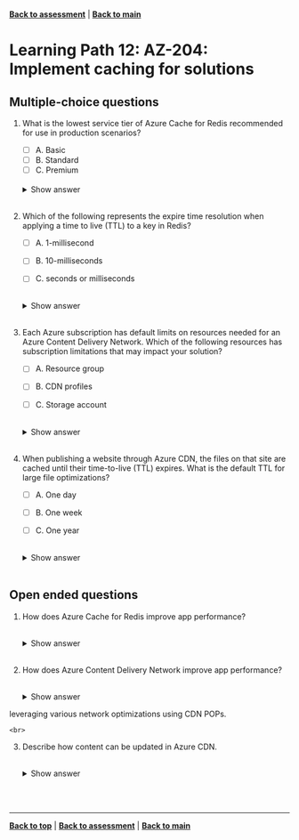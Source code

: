 <a id="top" />

<br/>


[**Back to assessment**](./assessment.md) |   [**Back to main**](../README.md) 

# Learning Path 12: AZ-204: Implement caching for solutions

## Multiple-choice questions		


1. What is the lowest service tier of Azure Cache for Redis recommended for use in production scenarios?

    - [ ]  A. Basic 
    - [ ]  B. Standard
    - [ ]  C. Premium 

    <br>

    <details>
    <summary>Show answer</summary>
    Standard
    </details>

    <br>


2. Which of the following represents the expire time resolution when applying a time to live (TTL) to a key in Redis?

    - [ ]  A. 1-millisecond
    - [ ]  B. 10-milliseconds 
    - [ ]  C. seconds or milliseconds 


    <br>

    <details>
    <summary>Show answer</summary>
    1-millisecond
    </details>

    <br>



3. Each Azure subscription has default limits on resources needed for an Azure Content Delivery Network. Which of the following resources has subscription limitations that may impact your solution?

    - [ ]  A. Resource group
    - [ ]  B. CDN profiles
    - [ ]  C. Storage account 


    <br>

    <details>
    <summary>Show answer</summary>
    CDN profiles
    </details>

    <br>


4. When publishing a website through Azure CDN, the files on that site are cached until their time-to-live (TTL) expires. What is the default TTL for large file optimizations?

    - [ ]  A. One day
    - [ ]  B. One week 
    - [ ]  C. One year


    <br>

    <details>
    <summary>Show answer</summary>
    One day
    </details>

    <br>



## Open ended questions

1. How does Azure Cache for Redis improve app performance?


    <br>

    <details>
    <summary>Show answer</summary>
    Azure Cache for Redis provides an in-memory data store based on the Redis software. Redis improves the performance and scalability of an application that uses backend data stores heavily. It's able to process large volumes of application requests by keeping frequently accessed data in the server memory.
    </details>

    <br>




2. How does Azure Content Delivery Network improve app performance?

    <br>

    <details>
    <summary>Show answer</summary>
    Azure Content Delivery Network (CDN) delivers high-bandwidth content to users by caching their content at strategically placed physical nodes across the world. Azure CDN can also accelerate dynamic content, which cannot be cached, by 
leveraging various network optimizations using CDN POPs.
    </details>

    <br>




3. Describe how content can be updated in Azure CDN.

    <br>

    <details>
    <summary>Show answer</summary>
    In normal operation, an Azure CDN edge node will serve an asset until its TTL expires. The node will fetch another copy of the asset, resetting the TTL in the process. Alternatively, you can purge cached content from the edge nodes, which refreshes the content on the next client request.
    </details>

    <br>





<br/>

------

[**Back to top**](#top) | [**Back to assessment**](./assessment.md) | [**Back to main**](../README.md) 